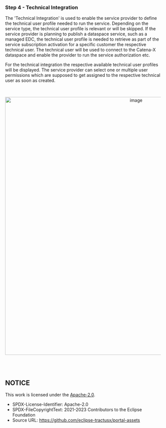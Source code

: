 ### Step 4 - Technical Integration

The 'Technical Integration' is used to enable the service provider to define the technical user profile needed to run the service. Depending on the service type, the technical user profile is relevant or will be skipped.
If the service provider is planning to publish a dataspace service, such as a managed EDC, the technical user profile is needed to retrieve as part of the service subscription activation for a specific customer the respective technical user. The technical user will be used to connect to the Catena-X dataspace and enable the provider to run the service authorization etc.

For the technical integration the respective available technical user profiles will be displayed.
The service provider can select one or multiple user permissions which are supposed to get assigned to the respective technical user as soon as created.

<br>

<p align="center">
<img width="832" alt="image" src="https://github.com/catenax-ng/tx-portal-assets/assets/94133633/a0ff5f67-7fcb-4cf3-b108-ea357da08522">
</p>

<br>
<br>

## NOTICE

This work is licensed under the [Apache-2.0](https://www.apache.org/licenses/LICENSE-2.0).

- SPDX-License-Identifier: Apache-2.0
- SPDX-FileCopyrightText: 2021-2023 Contributors to the Eclipse Foundation
- Source URL: https://github.com/eclipse-tractusx/portal-assets
